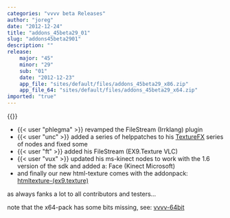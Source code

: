 ```yaml
---
categories: "vvvv beta Releases"
author: "joreg"
date: "2012-12-24"
title: "addons_45beta29_01"
slug: "addons45beta2901"
description: ""
release: 
    major: "45"
    minor: "29"
    sub: "01"
    date: "2012-12-23"
    app_file: "sites/default/files/addons_45beta29_x86.zip"
    app_file_64: "sites/default/files/addons_45beta29_x64.zip"
imported: "true"
---
```


{{<previousRelease>}}


* {{< user "phlegma" >}} revamped the FileStream (Irrklang) plugin
* {{< user "unc" >}} added a series of helppatches to his [TextureFX](https://betadocs.vvvv.org/topics/graphics/direct3d-9/texture/video-effects-(texturefx).html) series of nodes and fixed some
* {{< user "ft" >}} added his FileStream (EX9.Texture VLC) 
* {{< user "vux" >}} updated his ms-kinect nodes to work with the 1.6 version of the sdk and added a: Face (Kinect Microsoft)
* and finally our new html-texture comes with the addonpack: [htmltexture-(ex9.texture)](/blog/2012/htmltexture-(ex9.texture))

as always fanks a lot to all contributors and testers...

note that the x64-pack has some bits missing, see: [vvvv-64bit](/blog/2012/vvvv-64bit)